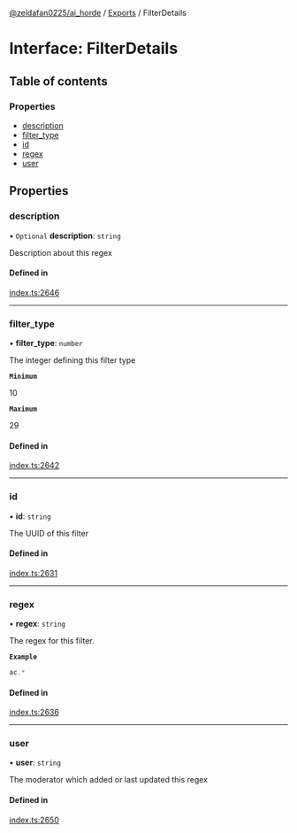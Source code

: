 [@zeldafan0225/ai_horde](../README.md) / [Exports](../modules.md) / FilterDetails

# Interface: FilterDetails

## Table of contents

### Properties

- [description](FilterDetails.md#description)
- [filter\_type](FilterDetails.md#filter_type)
- [id](FilterDetails.md#id)
- [regex](FilterDetails.md#regex)
- [user](FilterDetails.md#user)

## Properties

### description

• `Optional` **description**: `string`

Description about this regex

#### Defined in

[index.ts:2646](https://github.com/ZeldaFan0225/ai_horde/blob/99a73d4/index.ts#L2646)

___

### filter\_type

• **filter\_type**: `number`

The integer defining this filter type

**`Minimum`**

10

**`Maximum`**

29

#### Defined in

[index.ts:2642](https://github.com/ZeldaFan0225/ai_horde/blob/99a73d4/index.ts#L2642)

___

### id

• **id**: `string`

The UUID of this filter

#### Defined in

[index.ts:2631](https://github.com/ZeldaFan0225/ai_horde/blob/99a73d4/index.ts#L2631)

___

### regex

• **regex**: `string`

The regex for this filter.

**`Example`**

```ts
ac.*
```

#### Defined in

[index.ts:2636](https://github.com/ZeldaFan0225/ai_horde/blob/99a73d4/index.ts#L2636)

___

### user

• **user**: `string`

The moderator which added or last updated this regex

#### Defined in

[index.ts:2650](https://github.com/ZeldaFan0225/ai_horde/blob/99a73d4/index.ts#L2650)

